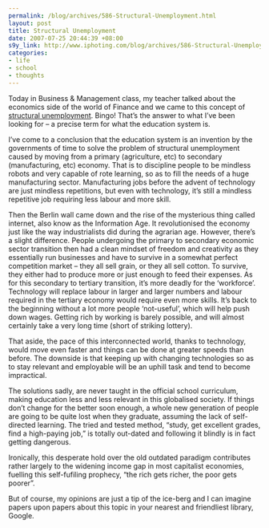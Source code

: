 ```yaml
--- 
permalink: /blog/archives/586-Structural-Unemployment.html
layout: post
title: Structural Unemployment
date: 2007-07-25 20:44:39 +08:00
s9y_link: http://www.iphoting.com/blog/archives/586-Structural-Unemployment.html
categories: 
- life
- school
- thoughts
---
```

<p class="whiteline"><p>Today in Business &amp; Management class, my teacher talked about the economics side of the world of Finance and we came to this concept of <a onclick="_gaq.push(['_trackPageview', '/extlink/en.wikipedia.org/wiki/Structural_unemployment']);"  href="http://en.wikipedia.org/wiki/Structural_unemployment">structural unemployment</a>. Bingo! That&#8217;s the answer to what I&#8217;ve been looking for – a precise term for what the education system is.</p>
</p><p class="whiteline"><p>I&#8217;ve come to a conclusion that the education system is an invention by the governments of time to solve the problem of structural unemployment caused by moving from a primary (agriculture, etc) to secondary (manufacturing, etc) economy. That is to discipline people to be mindless robots and very capable of rote learning, so as to fill the needs of a huge manufacturing sector. Manufacturing jobs before the advent of technology are just mindless repetitions, but even with technology, it&#8217;s still a mindless repetitive job requiring less labour and more skill.</p>
</p><p class="whiteline"><p>Then the Berlin wall came down and the rise of the mysterious thing called internet, also know as the Information Age. It revolutionised the economy just like the way industrialists did during the agrarian age. However, there&#8217;s a slight difference. People undergoing the primary to secondary economic sector transition then had a clean mindset of freedom and creativity as they essentially run businesses and have to survive in a somewhat perfect competition market – they all sell grain, or they all sell cotton. To survive, they either had to produce more or just enough to feed their expenses. As for this secondary to tertiary transition, it&#8217;s more deadly for the &#8216;workforce&#8217;. Technology will replace labour in larger and larger numbers and labour required in the tertiary economy would require even more skills. It&#8217;s back to the beginning without a lot more people &#8216;not-useful&#8217;, which will help push down wages. Getting rich by working is barely possible, and will almost certainly take a very long time (short of striking lottery).</p>
</p><p class="whiteline"><p>That aside, the pace of this interconnected world, thanks to technology, would move even faster and things can be done at greater speeds than before. The downside is that keeping up with changing technologies so as to stay relevant and employable will be an uphill task and tend to become impractical.</p>
</p><p class="whiteline"><p>The solutions sadly, are never taught in the official school curriculum, making education less and less relevant in this globalised society. If things don&#8217;t change for the better soon enough, a whole new generation of people are going to be quite lost when they graduate, assuming the lack of self-directed learning. The tried and tested method, &#8220;study, get excellent grades, find a high-paying job,&#8221; is totally out-dated and following it blindly is in fact getting dangerous.</p>
</p><p class="whiteline"><p>Ironically, this desperate hold over the old outdated paradigm contributes rather largely to the widening income gap in most capitalist economies, fuelling this self-fufiling prophecy, &#8220;the rich gets richer, the poor gets poorer&#8221;.</p>
</p><p class="break"><p>But of course, my opinions are just a tip of the ice-berg and I can imagine papers upon papers about this topic in your nearest and friendliest library, Google.</p></p>
